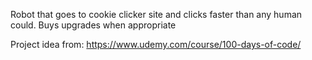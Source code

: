 Robot that goes to cookie clicker site and clicks faster than any human could. Buys upgrades when appropriate

Project idea from: https://www.udemy.com/course/100-days-of-code/
